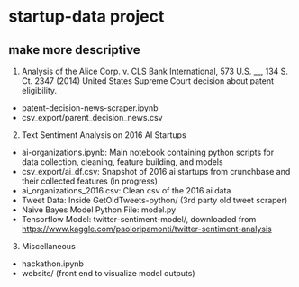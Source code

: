 # startup-data project
## make more descriptive
1. Analysis of the Alice Corp. v. CLS Bank International, 573 U.S. __, 134 S. Ct. 2347 (2014) United States Supreme Court decision about patent eligibility.
  * patent-decision-news-scraper.ipynb
  * csv_export/parent_decision_news.csv
2. Text Sentiment Analysis on 2016 AI Startups
  * ai-organizations.ipynb: Main notebook containing python scripts for data collection, cleaning, feature building, and models
  * csv_export/ai_df.csv: Snapshot of 2016 ai startups from crunchbase and their collected features (in progress)
  * ai_organizations_2016.csv: Clean csv of the 2016 ai data
  * Tweet Data: Inside GetOldTweets-python/ (3rd party old tweet scraper)
  * Naive Bayes Model Python File: model.py
  * Tensorflow Model: twitter-sentiment-model/, downloaded from https://www.kaggle.com/paoloripamonti/twitter-sentiment-analysis
3. Miscellaneous
  * hackathon.ipynb
  * website/ (front end to visualize model outputs)
